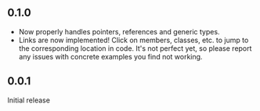 ## 0.1.0

- Now properly handles pointers, references and generic types.
- Links are now implemented! Click on members, classes, etc. to jump to the corresponding location in code. It's not perfect yet, so please report any issues with concrete examples you find not working.

## 0.0.1

Initial release